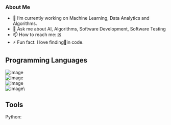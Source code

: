 ### About Me

- 🌱 I’m currently working on Machine Learning, Data Analytics and Algorithms.
- 💬 Ask me about AI, Algorithms, Software Development, Software Testing
- 📫 How to reach me: [✉](francis.sunny.25@gmail.com)
- ⚡ Fun fact: I love finding🐞in code.

## Programming Languages
![image](https://user-images.githubusercontent.com/35664378/216773735-5d278f07-3389-4344-af3f-f04336d83ba9.png)\
![image](https://user-images.githubusercontent.com/35664378/216773848-f91f23de-cdfc-4c6c-942b-8f760c85cb24.png)\
![image](https://user-images.githubusercontent.com/35664378/216773963-6098b3b9-2171-4fb7-b13e-820e92e5c722.png)\
![image](https://user-images.githubusercontent.com/35664378/216774015-3c5d1af8-e736-45d4-a976-054535471b50.png)\

## Tools
Python: 


<!--
**pranchi/pranchi** is a ✨ _special_ ✨ repository because its `README.md` (this file) appears on your GitHub profile.

Here are some ideas to get you started:

- 🔭 I’m currently working on ...
- 🌱 I’m currently learning ...
- 👯 I’m looking to collaborate on ...
- 🤔 I’m looking for help with ...
- 💬 Ask me about ...
- 📫 How to reach me: ...
- 😄 Pronouns: ...
- ⚡ Fun fact: ...
-->

